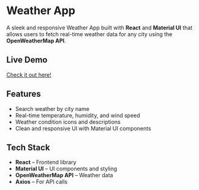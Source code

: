# Weather App

A sleek and responsive Weather App built with **React** and **Material UI** that allows users to fetch real-time weather data for any city using the **OpenWeatherMap API**.


## Live Demo

[Check it out here!](https://jiyaapatil35.github.io/Weather-App/)


## Features

- Search weather by city name
- Real-time temperature, humidity, and wind speed
- Weather condition icons and descriptions
- Clean and responsive UI with Material UI components


## Tech Stack

- **React** – Frontend library
- **Material UI** – UI components and styling
- **OpenWeatherMap API** – Weather data
- **Axios** – For API calls

